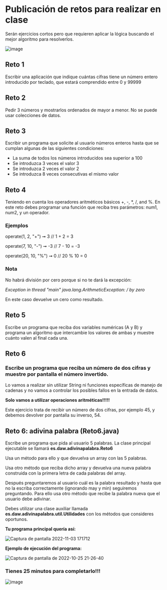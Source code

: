 # Publicación de retos para realizar en clase
Serán ejercicios cortos pero que requieren aplicar la lógica buscando el mejor algoritmo para resolverlos.

![image](https://user-images.githubusercontent.com/91023374/193073112-3148325f-674b-4bed-89b8-e15d72180fd6.png)


## Reto 1
Escribir una aplicación que indique cuántas cifras tiene un número entero introducido por teclado, que estará comprendido entre 0 y 99999

## Reto 2
Pedir 3 números y mostrarlos ordenados de mayor a menor.
No se puede usar colecciones de datos.


## Reto 3 

Escribir un programa que solicite al usuario números enteros hasta que se cumplan algunas de las siguientes condiciones:

- La suma de todos los números introducidos sea superior a 100
- Se introduzca 3 veces el valor 3
- Se introduzca 2 veces el valor 2
- Se introduzca 8 veces consecutivas el mismo valor

## Reto 4
Teniendo en cuenta los operadores aritméticos básicos +, -, *, /, and %. 
En este reto debes programar una función que reciba tres parámetros: num1, num2, y un operador.

### Ejemplos

operate(1, 2, "+") ➞ 3
// 1 + 2 = 3

operate(7, 10, "-") ➞ -3
// 7 - 10 = -3

operate(20, 10, "%") ➞ 0
// 20 % 10 = 0

### Nota

No habrá división por cero porque si no te dará la excepción:

*Exception in thread "main" java.lang.ArithmeticException: / by zero*

En este caso devuelve un cero como resultado.

## Reto 5

Escribe un programa que reciba dos variables numéricas (A y B) y programa un algoritmo que intercambie los valores de ambas y muestre cuánto valen al final cada una.

## Reto 6

### Escribe un programa que reciba un número de dos cifras y muestre por pantalla el número invertido.

Lo vamos a realizar sin utilizar String ni funciones específicas de manejo de cadenas y no vamos a controlar los posibles fallos en la entrada de datos.

**Solo vamos a utilizar operaciones aritméticas!!!!!**

Este ejercicio trata de recibir un número de dos cifras, por ejemplo 45, y debemos devolver por pantalla su inverso, 54.

## Reto 6: adivina palabra (Reto6.java)

Escribe un programa que pida al usuario 5 palabras. La clase principal ejecutable se llamará **es.daw.adivinapalabra.Reto6**

Usa un método para ello y que devuelva un array con las 5 palabras.

Usa otro método que reciba dicho array y devuelva una nueva palabra construida con la primera letra de cada palabras del array.

Después preguntaremos al usuario cuál es la palabra resultado y hasta que no la escriba correctamente (ignorando may y min) seguiremos preguntando. Para ello usa otro método que recibe la palabra nueva que el usuario debe adivinar.

Debes utilizar una clase auxiliar llamada **es.daw.adivinapalabra.util.Utilidades** con los métodos que consideres oportunos.

**Tu programa principal quería así:**

![Captura de pantalla 2022-11-03 171712](https://user-images.githubusercontent.com/91023374/199775601-09cd2450-599f-4c9a-a82f-d8971a8d4fe6.jpg)


**Ejemplo de ejecución del programa:**

![Captura de pantalla de 2022-10-25 21-26-40](https://user-images.githubusercontent.com/91023374/199809192-a87da978-c4b1-4a32-ae7c-fcf30a2e2e63.png)


### Tienes 25 minutos para completarlo!!!

![image](https://user-images.githubusercontent.com/91023374/199775751-c57cb526-5770-41ea-beb4-680d7415972d.png)

 
